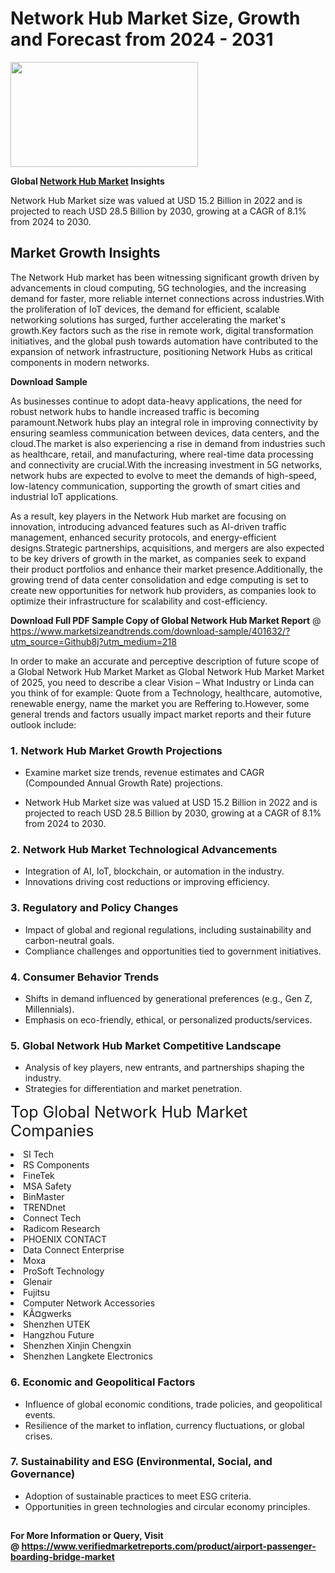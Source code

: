 <H1>Network Hub Market Size, Growth and Forecast from 2024 - 2031</H1><img class="aligncenter size-medium wp-image-584254" src="https://thirdeyenews.in/wp-content/uploads/2024/09/Global-Market-Research-300x168.jpeg" alt="" width="300" height="168" /><p><strong>Global&nbsp;<a href="https://www.marketsizeandtrends.com/download-sample/401632/?utm_source=Github8j?utm_medium=218">Network Hub Market</a> Insights</strong></p><p>Network Hub Market size was valued at USD 15.2 Billion in 2022 and is projected to reach USD 28.5 Billion by 2030, growing at a CAGR of 8.1% from 2024 to 2030.</p><p><h2>Market Growth Insights</h2> <p>The Network Hub market has been witnessing significant growth driven by advancements in cloud computing, 5G technologies, and the increasing demand for faster, more reliable internet connections across industries.With the proliferation of IoT devices, the demand for efficient, scalable networking solutions has surged, further accelerating the market's growth.Key factors such as the rise in remote work, digital transformation initiatives, and the global push towards automation have contributed to the expansion of network infrastructure, positioning Network Hubs as critical components in modern networks.</p> <p><strong>Download Sample</strong></p> <p>As businesses continue to adopt data-heavy applications, the need for robust network hubs to handle increased traffic is becoming paramount.Network hubs play an integral role in improving connectivity by ensuring seamless communication between devices, data centers, and the cloud.The market is also experiencing a rise in demand from industries such as healthcare, retail, and manufacturing, where real-time data processing and connectivity are crucial.With the increasing investment in 5G networks, network hubs are expected to evolve to meet the demands of high-speed, low-latency communication, supporting the growth of smart cities and industrial IoT applications.</p> <p>As a result, key players in the Network Hub market are focusing on innovation, introducing advanced features such as AI-driven traffic management, enhanced security protocols, and energy-efficient designs.Strategic partnerships, acquisitions, and mergers are also expected to be key drivers of growth in the market, as companies seek to expand their product portfolios and enhance their market presence.Additionally, the growing trend of data center consolidation and edge computing is set to create new opportunities for network hub providers, as companies look to optimize their infrastructure for scalability and cost-efficiency.</p> <p><span class=""><strong>Download Full PDF Sample Copy of Global Network Hub Market Report</strong> @ <a href="https://www.marketsizeandtrends.com/download-sample/401632/?utm_source=Github8j?utm_medium=218" target="_blank">https://www.marketsizeandtrends.com/download-sample/401632/?utm_source=Github8j?utm_medium=218</a></span></p><p>In order to make an accurate and perceptive description of future scope of a Global&nbsp;Network Hub Market Market as Global&nbsp;Network Hub Market Market of 2025, you need to describe a clear Vision &ndash; What Industry or Linda can you think of for example: Quote from a Technology, healthcare, automotive, renewable energy, name the market you are Reffering to.However, some general trends and factors usually impact market reports and their future outlook include:</p><h3>1.&nbsp;<strong>Network Hub Market Growth Projections</strong></h3><ul><li>Examine market size trends, revenue estimates and CAGR (Compounded Annual Growth Rate) projections.</li><li><p>Network Hub Market size was valued at USD 15.2 Billion in 2022 and is projected to reach USD 28.5 Billion by 2030, growing at a CAGR of 8.1% from 2024 to 2030.</p></li></ul><h3>2.&nbsp;<strong>Network Hub Market Technological Advancements</strong></h3><ul><li>Integration of AI, IoT, blockchain, or automation in the industry.</li><li>Innovations driving cost reductions or improving efficiency.</li></ul><h3>3.&nbsp;<strong>Regulatory and Policy Changes</strong></h3><ul><li>Impact of global and regional regulations, including sustainability and carbon-neutral goals.</li><li>Compliance challenges and opportunities tied to government initiatives.</li></ul><h3>4.&nbsp;<strong>Consumer Behavior Trends</strong></h3><ul><li>Shifts in demand influenced by generational preferences (e.g., Gen Z, Millennials).</li><li>Emphasis on eco-friendly, ethical, or personalized products/services.</li></ul><h3>5.&nbsp;<strong>Global Network Hub Market Competitive Landscape</strong></h3><ul><li>Analysis of key players, new entrants, and partnerships shaping the industry.</li><li>Strategies for differentiation and market penetration.</li></ul><p data-pm-slice="1 1 []"><span style="color: inherit; font-family: inherit; font-size: 25px;">Top Global Network Hub Market Companies</span></p><div class="" data-test-id=""><p><li>SI Tech</li><li> RS Components</li><li> FineTek</li><li> MSA Safety</li><li> BinMaster</li><li> TRENDnet</li><li> Connect Tech</li><li> Radicom Research</li><li> PHOENIX CONTACT</li><li> Data Connect Enterprise</li><li> Moxa</li><li> ProSoft Technology</li><li> Glenair</li><li> Fujitsu</li><li> Computer Network Accessories</li><li> KÃ¤gwerks</li><li> Shenzhen UTEK</li><li> Hangzhou Future</li><li> Shenzhen Xinjin Chengxin</li><li> Shenzhen Langkete Electronics</li></p></div><h3>6.&nbsp;<strong>Economic and Geopolitical Factors</strong></h3><ul><li>Influence of global economic conditions, trade policies, and geopolitical events.</li><li>Resilience of the market to inflation, currency fluctuations, or global crises.</li></ul><h3>7.&nbsp;<strong>Sustainability and ESG (Environmental, Social, and Governance)</strong></h3><ul><li>Adoption of sustainable practices to meet ESG criteria.</li><li>Opportunities in green technologies and circular economy principles.</li></ul><h2><strong style="font-size: 14px;">For More Information or Query, Visit @&nbsp;</strong><a style="background-color: #ffffff; font-size: 14px;" href="https://www.marketsizeandtrends.com/report/network-hub-market/" target="_blank">https://www.verifiedmarketreports.com/product/airport-passenger-boarding-bridge-market</a></h2>